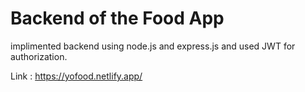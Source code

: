 # Backend of the Food App

implimented backend using node.js and express.js and used JWT for authorization.

Link : https://yofood.netlify.app/
